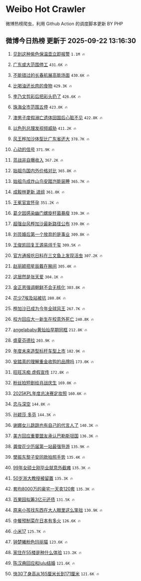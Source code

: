 # Weibo Hot Crawler 



微博热榜爬虫，利用 Github Action 的调度脚本更新 BY PHP 


## 微博今日热榜 更新于 2025-09-22 13:16:30 
1. [见到这种紫色保温壶立即报警](https://s.weibo.com/weibo?q=%23%E8%A7%81%E5%88%B0%E8%BF%99%E7%A7%8D%E7%B4%AB%E8%89%B2%E4%BF%9D%E6%B8%A9%E5%A3%B6%E7%AB%8B%E5%8D%B3%E6%8A%A5%E8%AD%A6%23&t=31&band_rank=1&Refer=top) `1.1M 🔥` 

1. [广东或大范围停工](https://s.weibo.com/weibo?q=%23%E5%B9%BF%E4%B8%9C%E6%88%96%E5%A4%A7%E8%8C%83%E5%9B%B4%E5%81%9C%E5%B7%A5%23&t=31&band_rank=2&Refer=top) `431.6K 🔥` 

1. [不能错过的长春航展高能场面](https://s.weibo.com/weibo?q=%23%E4%B8%8D%E8%83%BD%E9%94%99%E8%BF%87%E7%9A%84%E9%95%BF%E6%98%A5%E8%88%AA%E5%B1%95%E9%AB%98%E8%83%BD%E5%9C%BA%E9%9D%A2%23&t=31&band_rank=3&Refer=top) `430.6K 🔥` 

1. [比喝油还长肉的食物](https://s.weibo.com/weibo?q=%E6%AF%94%E5%96%9D%E6%B2%B9%E8%BF%98%E9%95%BF%E8%82%89%E7%9A%84%E9%A3%9F%E7%89%A9&t=31&band_rank=4&Refer=top) `429.3K 🔥` 

1. [李乃文剪彩后把彩头扔了](https://s.weibo.com/weibo?q=%23%E6%9D%8E%E4%B9%83%E6%96%87%E5%89%AA%E5%BD%A9%E5%90%8E%E6%8A%8A%E5%BD%A9%E5%A4%B4%E6%89%94%E4%BA%86%23&t=31&band_rank=5&Refer=top) `426.6K 🔥` 

1. [珠海全市范围五停](https://s.weibo.com/weibo?q=%23%E7%8F%A0%E6%B5%B7%E5%85%A8%E5%B8%82%E8%8C%83%E5%9B%B4%E4%BA%94%E5%81%9C%23&t=31&band_rank=6&Refer=top) `423.0K 🔥` 

1. [澳男子度假溺亡遗体回国后心脏不见](https://s.weibo.com/weibo?q=%23%E6%BE%B3%E7%94%B7%E5%AD%90%E5%BA%A6%E5%81%87%E6%BA%BA%E4%BA%A1%E9%81%97%E4%BD%93%E5%9B%9E%E5%9B%BD%E5%90%8E%E5%BF%83%E8%84%8F%E4%B8%8D%E8%A7%81%23&t=31&band_rank=7&Refer=top) `422.8K 🔥` 

1. [以色列总理发视频威胁](https://s.weibo.com/weibo?q=%23%E4%BB%A5%E8%89%B2%E5%88%97%E6%80%BB%E7%90%86%E5%8F%91%E8%A7%86%E9%A2%91%E5%A8%81%E8%83%81%23&t=31&band_rank=8&Refer=top) `411.2K 🔥` 

1. [风王桦加沙体型比广东省还大](https://s.weibo.com/weibo?q=%23%E9%A3%8E%E7%8E%8B%E6%A1%A6%E5%8A%A0%E6%B2%99%E4%BD%93%E5%9E%8B%E6%AF%94%E5%B9%BF%E4%B8%9C%E7%9C%81%E8%BF%98%E5%A4%A7%23&t=31&band_rank=9&Refer=top) `378.7K 🔥` 

1. [心动的信号](https://s.weibo.com/weibo?q=%E5%BF%83%E5%8A%A8%E7%9A%84%E4%BF%A1%E5%8F%B7&t=31&band_rank=10&Refer=top) `371.9K 🔥` 

1. [蓝战非自曝收入](https://s.weibo.com/weibo?q=%23%E8%93%9D%E6%88%98%E9%9D%9E%E8%87%AA%E6%9B%9D%E6%94%B6%E5%85%A5%23&t=31&band_rank=11&Refer=top) `367.2K 🔥` 

1. [始祖鸟国内外价格对比](https://s.weibo.com/weibo?q=%E5%A7%8B%E7%A5%96%E9%B8%9F%E5%9B%BD%E5%86%85%E5%A4%96%E4%BB%B7%E6%A0%BC%E5%AF%B9%E6%AF%94&t=31&band_rank=12&Refer=top) `365.8K 🔥` 

1. [始祖鸟成炸山鸟安踏岂能装睡](https://s.weibo.com/weibo?q=%23%E5%A7%8B%E7%A5%96%E9%B8%9F%E6%88%90%E7%82%B8%E5%B1%B1%E9%B8%9F%E5%AE%89%E8%B8%8F%E5%B2%82%E8%83%BD%E8%A3%85%E7%9D%A1%23&t=31&band_rank=13&Refer=top) `365.7K 🔥` 

1. [成毅林更新 进组](https://s.weibo.com/weibo?q=%E6%88%90%E6%AF%85%E6%9E%97%E6%9B%B4%E6%96%B0%20%E8%BF%9B%E7%BB%84&t=31&band_rank=14&Refer=top) `361.0K 🔥` 

1. [王冕官宣怀孕](https://s.weibo.com/weibo?q=%E7%8E%8B%E5%86%95%E5%AE%98%E5%AE%A3%E6%80%80%E5%AD%95&t=31&band_rank=15&Refer=top) `351.2K 🔥` 

1. [葛夕因感染幽门螺旋杆菌暴瘦](https://s.weibo.com/weibo?q=%23%E8%91%9B%E5%A4%95%E5%9B%A0%E6%84%9F%E6%9F%93%E5%B9%BD%E9%97%A8%E8%9E%BA%E6%97%8B%E6%9D%86%E8%8F%8C%E6%9A%B4%E7%98%A6%23&t=31&band_rank=16&Refer=top) `339.3K 🔥` 

1. [超强台风桦加沙最新路径公布](https://s.weibo.com/weibo?q=%23%E8%B6%85%E5%BC%BA%E5%8F%B0%E9%A3%8E%E6%A1%A6%E5%8A%A0%E6%B2%99%E6%9C%80%E6%96%B0%E8%B7%AF%E5%BE%84%E5%85%AC%E5%B8%83%23&t=31&band_rank=17&Refer=top) `339.0K 🔥` 

1. [刘芸婚后第一个放弃的是事业](https://s.weibo.com/weibo?q=%E5%88%98%E8%8A%B8%E5%A9%9A%E5%90%8E%E7%AC%AC%E4%B8%80%E4%B8%AA%E6%94%BE%E5%BC%83%E7%9A%84%E6%98%AF%E4%BA%8B%E4%B8%9A&t=31&band_rank=18&Refer=top) `309.8K 🔥` 

1. [王俊凯回复王源易烊千玺](https://s.weibo.com/weibo?q=%23%E7%8E%8B%E4%BF%8A%E5%87%AF%E5%9B%9E%E5%A4%8D%E7%8E%8B%E6%BA%90%E6%98%93%E7%83%8A%E5%8D%83%E7%8E%BA%23&t=31&band_rank=19&Refer=top) `309.5K 🔥` 

1. [官方通报吃日料在三文鱼上发现活虫](https://s.weibo.com/weibo?q=%23%E5%AE%98%E6%96%B9%E9%80%9A%E6%8A%A5%E5%90%83%E6%97%A5%E6%96%99%E5%9C%A8%E4%B8%89%E6%96%87%E9%B1%BC%E4%B8%8A%E5%8F%91%E7%8E%B0%E6%B4%BB%E8%99%AB%23&t=31&band_rank=20&Refer=top) `307.2K 🔥` 

1. [赵丽颖把星辰戴在腕间](https://s.weibo.com/weibo?q=%23%E8%B5%B5%E4%B8%BD%E9%A2%96%E6%8A%8A%E6%98%9F%E8%BE%B0%E6%88%B4%E5%9C%A8%E8%85%95%E9%97%B4%23&t=31&band_rank=21&Refer=top) `305.4K 🔥` 

1. [这居然是张天爱](https://s.weibo.com/weibo?q=%E8%BF%99%E5%B1%85%E7%84%B6%E6%98%AF%E5%BC%A0%E5%A4%A9%E7%88%B1&t=31&band_rank=22&Refer=top) `304.1K 🔥` 

1. [金正恩强调朝鲜不会无核化](https://s.weibo.com/weibo?q=%23%E9%87%91%E6%AD%A3%E6%81%A9%E5%BC%BA%E8%B0%83%E6%9C%9D%E9%B2%9C%E4%B8%8D%E4%BC%9A%E6%97%A0%E6%A0%B8%E5%8C%96%23&t=31&band_rank=23&Refer=top) `303.8K 🔥` 

1. [花少7埃及站被坑](https://s.weibo.com/weibo?q=%23%E8%8A%B1%E5%B0%917%E5%9F%83%E5%8F%8A%E7%AB%99%E8%A2%AB%E5%9D%91%23&t=31&band_rank=24&Refer=top) `280.8K 🔥` 

1. [桦加沙已成为今年全球风王](https://s.weibo.com/weibo?q=%23%E6%A1%A6%E5%8A%A0%E6%B2%99%E5%B7%B2%E6%88%90%E4%B8%BA%E4%BB%8A%E5%B9%B4%E5%85%A8%E7%90%83%E9%A3%8E%E7%8E%8B%23&t=31&band_rank=25&Refer=top) `267.7K 🔥` 

1. [校方回应大一新生在校意外死亡](https://s.weibo.com/weibo?q=%23%E6%A0%A1%E6%96%B9%E5%9B%9E%E5%BA%94%E5%A4%A7%E4%B8%80%E6%96%B0%E7%94%9F%E5%9C%A8%E6%A0%A1%E6%84%8F%E5%A4%96%E6%AD%BB%E4%BA%A1%23&t=31&band_rank=26&Refer=top) `240.8K 🔥` 

1. [angelababy黄灿灿早期同框](https://s.weibo.com/weibo?q=%23angelababy%E9%BB%84%E7%81%BF%E7%81%BF%E6%97%A9%E6%9C%9F%E5%90%8C%E6%A1%86%23&t=31&band_rank=27&Refer=top) `212.8K 🔥` 

1. [盛夏芬德拉](https://s.weibo.com/weibo?q=%E7%9B%9B%E5%A4%8F%E8%8A%AC%E5%BE%B7%E6%8B%89&t=31&band_rank=28&Refer=top) `203.9K 🔥` 

1. [年度未来造型标杆车型上市](https://s.weibo.com/weibo?q=%23%E5%B9%B4%E5%BA%A6%E6%9C%AA%E6%9D%A5%E9%80%A0%E5%9E%8B%E6%A0%87%E6%9D%86%E8%BD%A6%E5%9E%8B%E4%B8%8A%E5%B8%82%23&t=31&band_rank=29&Refer=top) `182.9K 🔥` 

1. [安踏真的理解重金收购的品牌吗](https://s.weibo.com/weibo?q=%23%E5%AE%89%E8%B8%8F%E7%9C%9F%E7%9A%84%E7%90%86%E8%A7%A3%E9%87%8D%E9%87%91%E6%94%B6%E8%B4%AD%E7%9A%84%E5%93%81%E7%89%8C%E5%90%97%23&t=31&band_rank=30&Refer=top) `173.0K 🔥` 

1. [旺旺冻痴 虚假宣传](https://s.weibo.com/weibo?q=%E6%97%BA%E6%97%BA%E5%86%BB%E7%97%B4%20%E8%99%9A%E5%81%87%E5%AE%A3%E4%BC%A0&t=31&band_rank=31&Refer=top) `172.8K 🔥` 

1. [粉丝拍短剧给肖战庆生](https://s.weibo.com/weibo?q=%E7%B2%89%E4%B8%9D%E6%8B%8D%E7%9F%AD%E5%89%A7%E7%BB%99%E8%82%96%E6%88%98%E5%BA%86%E7%94%9F&t=31&band_rank=32&Refer=top) `169.0K 🔥` 

1. [2025KPL年度总决赛定妆照](https://s.weibo.com/weibo?q=%232025KPL%E5%B9%B4%E5%BA%A6%E6%80%BB%E5%86%B3%E8%B5%9B%E5%AE%9A%E5%A6%86%E7%85%A7%23&t=31&band_rank=33&Refer=top) `160.6K 🔥` 

1. [恋与深空](https://s.weibo.com/weibo?q=%23%E6%81%8B%E4%B8%8E%E6%B7%B1%E7%A9%BA%23&t=31&band_rank=34&Refer=top) `144.8K 🔥` 

1. [孙颖莎 多芬](https://s.weibo.com/weibo?q=%E5%AD%99%E9%A2%96%E8%8E%8E%20%E5%A4%9A%E8%8A%AC&t=31&band_rank=35&Refer=top) `144.3K 🔥` 

1. [谢娜女儿跳跳也有自己的代言人了](https://s.weibo.com/weibo?q=%E8%B0%A2%E5%A8%9C%E5%A5%B3%E5%84%BF%E8%B7%B3%E8%B7%B3%E4%B9%9F%E6%9C%89%E8%87%AA%E5%B7%B1%E7%9A%84%E4%BB%A3%E8%A8%80%E4%BA%BA%E4%BA%86&t=31&band_rank=36&Refer=top) `140.3K 🔥` 

1. [美方回应重要盟友承认巴勒斯坦国](https://s.weibo.com/weibo?q=%23%E7%BE%8E%E6%96%B9%E5%9B%9E%E5%BA%94%E9%87%8D%E8%A6%81%E7%9B%9F%E5%8F%8B%E6%89%BF%E8%AE%A4%E5%B7%B4%E5%8B%92%E6%96%AF%E5%9D%A6%E5%9B%BD%23&t=31&band_rank=37&Refer=top) `136.3K 🔥` 

1. [龚俊花少历届第一站最强导游](https://s.weibo.com/weibo?q=%E9%BE%9A%E4%BF%8A%E8%8A%B1%E5%B0%91%E5%8E%86%E5%B1%8A%E7%AC%AC%E4%B8%80%E7%AB%99%E6%9C%80%E5%BC%BA%E5%AF%BC%E6%B8%B8&t=31&band_rank=38&Refer=top) `135.9K 🔥` 

1. [樊振东黎子安同款拍照手势](https://s.weibo.com/weibo?q=%23%E6%A8%8A%E6%8C%AF%E4%B8%9C%E9%BB%8E%E5%AD%90%E5%AE%89%E5%90%8C%E6%AC%BE%E6%8B%8D%E7%85%A7%E6%89%8B%E5%8A%BF%23&t=31&band_rank=39&Refer=top) `135.4K 🔥` 

1. [99年女硕士刚毕业就意外截瘫](https://s.weibo.com/weibo?q=%2399%E5%B9%B4%E5%A5%B3%E7%A1%95%E5%A3%AB%E5%88%9A%E6%AF%95%E4%B8%9A%E5%B0%B1%E6%84%8F%E5%A4%96%E6%88%AA%E7%98%AB%23&t=31&band_rank=40&Refer=top) `135.3K 🔥` 

1. [50岁浙大教授被留置](https://s.weibo.com/weibo?q=%2350%E5%B2%81%E6%B5%99%E5%A4%A7%E6%95%99%E6%8E%88%E8%A2%AB%E7%95%99%E7%BD%AE%23&t=31&band_rank=41&Refer=top) `135.3K 🔥` 

1. [套均8000万的豪宅一天卖120套](https://s.weibo.com/weibo?q=%23%E5%A5%97%E5%9D%878000%E4%B8%87%E7%9A%84%E8%B1%AA%E5%AE%85%E4%B8%80%E5%A4%A9%E5%8D%96120%E5%A5%97%23&t=31&band_rank=42&Refer=top) `135.3K 🔥` 

1. [百果园拟筹3亿元还债](https://s.weibo.com/weibo?q=%23%E7%99%BE%E6%9E%9C%E5%9B%AD%E6%8B%9F%E7%AD%B93%E4%BA%BF%E5%85%83%E8%BF%98%E5%80%BA%23&t=31&band_rank=43&Refer=top) `131.5K 🔥` 

1. [原来小孩找东西在大人眼里这么笨拙](https://s.weibo.com/weibo?q=%E5%8E%9F%E6%9D%A5%E5%B0%8F%E5%AD%A9%E6%89%BE%E4%B8%9C%E8%A5%BF%E5%9C%A8%E5%A4%A7%E4%BA%BA%E7%9C%BC%E9%87%8C%E8%BF%99%E4%B9%88%E7%AC%A8%E6%8B%99&t=31&band_rank=44&Refer=top) `130.9K 🔥` 

1. [中餐预制菜在日本有多火](https://s.weibo.com/weibo?q=%23%E4%B8%AD%E9%A4%90%E9%A2%84%E5%88%B6%E8%8F%9C%E5%9C%A8%E6%97%A5%E6%9C%AC%E6%9C%89%E5%A4%9A%E7%81%AB%23&t=31&band_rank=45&Refer=top) `126.6K 🔥` 

1. [小米17](https://s.weibo.com/weibo?q=%E5%B0%8F%E7%B1%B317&t=31&band_rank=46&Refer=top) `125.7K 🔥` 

1. [钟楚曦粉色玛丽猫](https://s.weibo.com/weibo?q=%E9%92%9F%E6%A5%9A%E6%9B%A6%E7%B2%89%E8%89%B2%E7%8E%9B%E4%B8%BD%E7%8C%AB&t=31&band_rank=47&Refer=top) `123.6K 🔥` 

1. [家住在55楼是种什么体验](https://s.weibo.com/weibo?q=%E5%AE%B6%E4%BD%8F%E5%9C%A855%E6%A5%BC%E6%98%AF%E7%A7%8D%E4%BB%80%E4%B9%88%E4%BD%93%E9%AA%8C&t=31&band_rank=48&Refer=top) `123.2K 🔥` 

1. [陈汉典回应和lulu结婚](https://s.weibo.com/weibo?q=%23%E9%99%88%E6%B1%89%E5%85%B8%E5%9B%9E%E5%BA%94%E5%92%8Clulu%E7%BB%93%E5%A9%9A%23&t=31&band_rank=49&Refer=top) `121.6K 🔥` 

1. [快30了身高从165厘米长到171厘米](https://s.weibo.com/weibo?q=%E5%BF%AB30%E4%BA%86%E8%BA%AB%E9%AB%98%E4%BB%8E165%E5%8E%98%E7%B1%B3%E9%95%BF%E5%88%B0171%E5%8E%98%E7%B1%B3&t=31&band_rank=50&Refer=top) `121.6K 🔥` 

